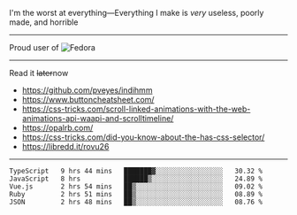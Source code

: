 I'm the worst at everything—Everything I make is *very* useless, poorly made, and horrible

___
Proud user of ![Fedora](https://img.shields.io/badge/-Fedora-white?style=flat-square&logo=fedora)

___
Read it <s>later</s>now
- https://github.com/pveyes/indihmm
- https://www.buttoncheatsheet.com/
- https://css-tricks.com/scroll-linked-animations-with-the-web-animations-api-waapi-and-scrolltimeline/
- https://opalrb.com/
- https://css-tricks.com/did-you-know-about-the-has-css-selector/
- https://libredd.it/rovu26

___
<!--START_SECTION:waka-->
```text
TypeScript   9 hrs 44 mins   ███████▓░░░░░░░░░░░░░░░░░   30.32 % 
JavaScript   8 hrs           ██████▒░░░░░░░░░░░░░░░░░░   24.89 % 
Vue.js       2 hrs 54 mins   ██▒░░░░░░░░░░░░░░░░░░░░░░   09.02 % 
Ruby         2 hrs 51 mins   ██▒░░░░░░░░░░░░░░░░░░░░░░   08.89 % 
JSON         2 hrs 48 mins   ██▒░░░░░░░░░░░░░░░░░░░░░░   08.76 % 
```
<!--END_SECTION:waka-->
